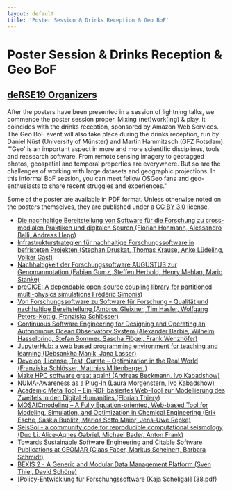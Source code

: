 ```yaml
---
layout: default
title: 'Poster Session & Drinks Reception & Geo BoF'
---
```


# Poster Session & Drinks Reception & Geo BoF

## [deRSE19 Organizers](../../speaker/JR7ZCK/)

After the posters have been presented in a session of lightning talks, we commence the poster session proper. Mixing (net)work(ing) & play, it coincides with the drinks reception, sponsored by Amazon Web Services. The Geo BoF event will also take place during the drinks reception, run by Daniel Nüst (University of Münster) and Martin Hammitzsch (GFZ Potsdam): "'Geo' is an important aspect in more and more scientific disciplines, tools and reasearch software. From remote sensing imagery to geotagged photos, geospatial and temporal properties are everywhere. But so are the challenges of working with large datasets and geographic projections. In this informal BoF session, you can meet fellow OSGeo fans and geo-enthusiasts to share recent struggles and experiences."

Some of the poster are available in PDF format. Unless otherwise noted on the posters themselves, they are published under a [CC BY 3.0](https://creativecommons.org/licenses/by/3.0/legalcode) license.

- [Die nachhaltige Bereitstellung von Software für die Forschung zu cross-medialen Praktiken und digitalen Spuren (Florian Hohmann, Alessandro Belli, Andreas Hepp)](1.pdf)
- [Infrastrukturstrategien für nachhaltige Forschungssoftware in befristeten Projekten (Stephan Druskat, Thomas Krause, Anke Lüdeling, Volker Gast)](4.pdf)
- [Nachhaltigkeit der Forschungssoftware AUGUSTUS zur Genomannotation (Fabian Gumz, Steffen Herbold, Henry Mehlan, Mario Stanke)](9.pdf)
- [preCICE: A dependable open-source coupling library for partitioned multi-physics simulations        Frédéric Simonis)](15.pdf)
- [Von Forschungssoftware zu Software für Forschung - Qualität und nachhaltige Bereitstellung (Ambros Gleixner, Tim Hasler, Wolfgang Peters-Kottig, Franziska Schlösser)](17.pdf)
- [Continuous Software Engineering for Designing and Operating an Autonomous Ocean Observatory System (Alexander Barbie, Wilhelm Hasselbring, Stefan Sommer, Sascha Flögel, Frank Wenzhöfer)](18.pdf)
- [JupyterHub: a web based programming environment for teaching and learning (Debsankha Manik, Jana Lasser)](21.pdf)
- [Develop, License, Test, Curate – Optimization in the Real World (Franziska Schlösser, Matthias Miltenberger )](22.pdf)
- [Make HPC software great again! (Andreas Beckmann, Ivo Kabadshow)](23.pdf)
- [NUMA-Awareness as a Plug-In (Laura Morgenstern, Ivo Kabadshow)](24.pdf)
- [Academic Meta Tool – Ein RDF basiertes Web-Tool zur Modellierung des Zweifels in den Digital Humanities (Florian Thiery)](26.pdf)
- [MOSAICmodeling – A Fully Equation-oriented, Web-based Tool for Modeling, Simulation, and Optimization in Chemical Engineering (Erik Esche, Saskia Bublitz, Marlos Sotto Maior, Jens-Uwe Repke)](27.pdf)
- [SeisSol - a community code for reproducible computational seismology (Duo Li, Alice-Agnes Gabriel, Michael Bader, Anton Frank)](28.pdf)
- [Towards Sustainable Software Engineering and Citable Software Publications at GEOMAR (Claas Faber, Markus Scheinert, Barbara Schmidt)](34.pdf)
- [BEXIS 2 - A Generic and Modular Data Management Platform (Sven Thiel, David Schöne)](37.pdf)
- [Policy-Entwicklung für Forschungssoftware (Kaja Scheliga)] (38.pdf)